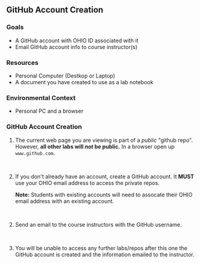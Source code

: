 ## GitHub Account Creation

### Goals
- A GitHub account with OHIO ID associated with it
- Email GitHub account info to course instructor(s)

### Resources

- Personal Computer (Destkop or Laptop)
- A document you have created to use as a lab notebook

### Environmental Context

- Personal PC and a browser

### GitHub Account Creation

1. The current web page you are viewing is part of a *public* "github repo". However, **all other labs will *not* be public.** In a browser open up ``www.github.com``.
<br>

2. If you don't already have an account, create a GitHub account. It **MUST** use your OHIO email address to access the private repos. 

    **Note:** Students with existing accounts will need to assocate their OHIO email address with an existing account.
<br>

2. Send an email to the course instructors with the GitHub username. 
<br>

3. You will be unable to access any further labs/repos after this one the GitHub account is created and the information emailed to the instructor.